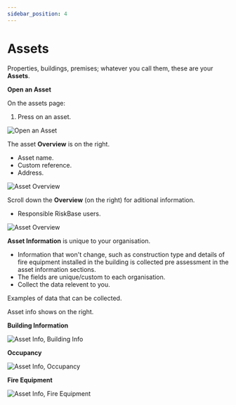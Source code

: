 ```yaml
---
sidebar_position: 4
---
```

# Assets

Properties, buildings, premises; whatever you call them, these are your **Assets**.

**Open an Asset**

On the assets page:

1. Press on an asset.

![Open an Asset](/img/support/app/assessments/assetspage.webp "Open an Asset")

The asset **Overview** is on the right.

* Asset name.
* Custom reference.
* Address.

![Asset Overview](/img/support/app/fields/assetoverview.webp "Asset Overview")

Scroll down the **Overview** (on the right) for aditional information.

* Responsible RiskBase users.

![Asset Overview](/img/support/app/fields/assetoverviewplus.webp "Asset Overview")



**Asset Information** is unique to your organisation.

* Information that won't change, such as construction type and details of fire equipment installed in the building is collected pre assessment in the asset information sections.
* The fields are unique/custom to each organisation.
* Collect the data relevent to you.

Examples of data that can be collected.

Asset info shows on the right.

**Building Information**

![Asset Info, Building Info](/img/support/app/fields/assetinfobuilding.webp "Asset Info, Building Info")

**Occupancy**

![Asset Info, Occupancy](/img/support/app/fields/assetinfooccupancy.webp "Asset Info, Occupancy")

**Fire Equipment**

![Asset Info, Fire Equipment](/img/support/app/fields/assetinfofire.webp "Asset Info, Fire Equipment")

